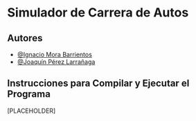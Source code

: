 # Simulador de Carrera de Autos
## Autores
- [@Ignacio Mora Barrientos](https://github.com/ElOtroMoras)
- [@Joaquín Pérez Larrañaga](https://github.com/JoacoPL21)
## Instrucciones para Compilar y Ejecutar el Programa
[PLACEHOLDER]